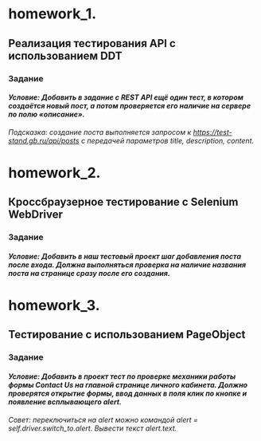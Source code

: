# homework_1.

## Реализация тестирования API с использованием DDT

### Задание
#### _Условие: Добавить в задание с REST API ещё один тест, в котором создаётся новый пост, а потом проверяется его наличие на сервере по полю «описание»._
_Подсказка: создание поста выполняется запросом к https://test-stand.gb.ru/api/posts с передачей параметров title, description, content._

# homework_2.

## Кроссбраузерное тестирование с Selenium WebDriver

### Задание
#### _Условие: Добавить в наш тестовый проект шаг добавления поста после входа. Должна выполняться проверка на наличие названия поста на странице сразу после его создания._

# homework_3.

## Тестирование с использованием PageObject

### Задание
#### _Условие: Добавить в проект тест по проверке механики работы формы Contact Us на главной странице личного кабинета. Должно проверятся открытие формы, ввод данных в поля клик_ _по кнопке и появление всплывающего alert._ 
_Совет: переключиться на alert можно командой alert = self.driver.switch_to.alert. Вывести текст alert.text._